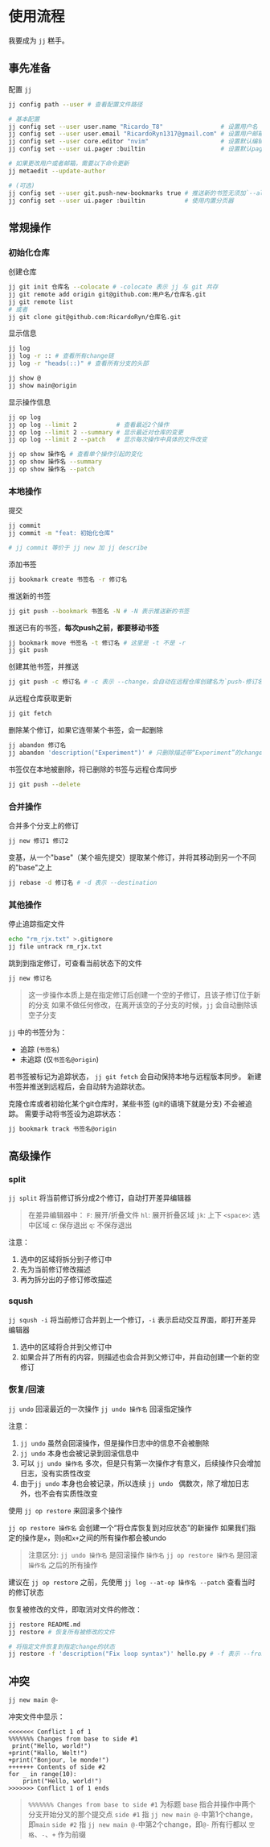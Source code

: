 # 使用流程

我要成为 `jj` 糕手。

## 事先准备

配置 `jj`

```bash
jj config path --user # 查看配置文件路径

# 基本配置
jj config set --user user.name "Ricardo_T8"                # 设置用户名
jj config set --user user.email "RicardoRyn1317@gmail.com" # 设置用户邮箱
jj config set --user core.editor "nvim"                    # 设置默认编辑器
jj config set --user ui.pager :builtin                     # 设置默认pager

# 如果更改用户或者邮箱，需要以下命令更新
jj metaedit --update-author

# (可选)
jj config set --user git.push-new-bookmarks true # 推送新的书签无须加`--allow-new`
jj config set --user ui.pager :builtin           # 使用内置分页器
```

## 常规操作

### 初始化仓库

创建仓库

```bash
jj git init 仓库名 --colocate # -colocate 表示 jj 与 git 共存
jj git remote add origin git@github.com:用户名/仓库名.git
jj git remote list
# 或者
jj git clone git@github.com:RicardoRyn/仓库名.git
```

显示信息

```bash
jj log
jj log -r :: # 查看所有change链
jj log -r "heads(::)" # 查看所有分支的头部

jj show @
jj show main@origin
```

显示操作信息

```bash
jj op log
jj op log --limit 2           # 查看最近2个操作
jj op log --limit 2 --summary # 显示最近对仓库的变更
jj op log --limit 2 --patch   # 显示每次操作中具体的文件改变

jj op show 操作名 # 查看单个操作引起的变化
jj op show 操作名 --summary
jj op show 操作名 --patch
```

### 本地操作

提交

```bash
jj commit
jj commit -m "feat: 初始化仓库"

# jj commit 等价于 jj new 加 jj describe
```

添加书签

```bash
jj bookmark create 书签名 -r 修订名
```

推送新的书签

```bash
jj git push --bookmark 书签名 -N # -N 表示推送新的书签
```

推送已有的书签，**每次push之前，都要移动书签**

```bash
jj bookmark move 书签名 -t 修订名 # 这里是 -t 不是 -r
jj git push
```

创建其他书签，并推送

```bash
jj git push -c 修订名 # -c 表示 --change，会自动在远程仓库创建名为`push-修订名`的书签
```

从远程仓库获取更新

```bash
jj git fetch
```

删除某个修订，如果它连带某个书签，会一起删除

```bash
jj abandon 修订名
jj abandon 'description("Experiment")' # 只删除描述带“Experiment”的change
```

书签仅在本地被删除，将已删除的书签与远程仓库同步

```bash
jj git push --delete
```

### 合并操作

合并多个分支上的修订

```bash
jj new 修订1 修订2
```

变基，从一个"base"（某个祖先提交）提取某个修订，并将其移动到另一个不同的"base"之上

```bash
jj rebase -d 修订名 # -d 表示 --destination
```

### 其他操作

停止追踪指定文件

```bash
echo "rm_rjx.txt" >.gitignore
jj file untrack rm_rjx.txt
```

跳到到指定修订，可查看当前状态下的文件

```bash
jj new 修订名
```

> 这一步操作本质上是在指定修订后创建一个空的子修订，且该子修订位于新的分支
> 如果不做任何修改，在离开该空的子分支的时候，`jj` 会自动删除该空子分支

`jj` 中的书签分为：

- 追踪 (`书签名`)
- 未追踪 (仅`书签名@origin`)

若书签被标记为追踪状态， `jj git fetch` 会自动保持本地与远程版本同步。
新建书签并推送到远程后，会自动转为追踪状态。

克隆仓库或者初始化某个git仓库时，某些书签 (git的语境下就是分支) 不会被追踪。
需要手动将书签设为追踪状态：

```bash
jj bookmark track 书签名@origin
```

## 高级操作

### split

`jj split` 将当前修订拆分成2个修订，自动打开差异编辑器

> 在差异编辑器中：
> `F`: 展开/折叠文件
> `hl`: 展开折叠区域
> `jk`: 上下
> `<space>`: 选中区域
> `c`: 保存退出
> `q`: 不保存退出

注意：

1. 选中的区域将拆分到子修订中
2. 先为当前修订修改描述
3. 再为拆分出的子修订修改描述

### sqush

`jj sqush -i` 将当前修订合并到上一个修订，`-i` 表示启动交互界面，即打开差异编辑器

1. 选中的区域将合并到父修订中
2. 如果合并了所有的内容，则描述也会合并到父修订中，并自动创建一个新的空修订

### 恢复/回滚

`jj undo` 回滚最近的一次操作
`jj undo 操作名` 回滚指定操作

注意：

1. `jj undo` 虽然会回滚操作，但是操作日志中的信息不会被删除
2. `jj undo` 本身也会被记录到回滚信息中
3. 可以 `jj undo 操作名` 多次，但是只有第一次操作才有意义，后续操作只会增加日志，没有实质性改变
4. 由于`jj undo` 本身也会被记录，所以连续 `jj undo ` 偶数次，除了增加日志外，也不会有实质性改变

使用 `jj op restore` 来回滚多个操作

`jj op restore 操作名` 会创建一个“将仓库恢复到对应状态”的新操作
如果我们指定的操作是`x`，则`@`和`x+`之间的所有操作都会被undo

> 注意区分:
> `jj undo 操作名` 是回滚操作 `操作名`
> `jj op restore 操作名` 是回滚 `操作名` 之后的所有操作

建议在 `jj op restore` 之前，先使用 `jj log --at-op 操作名 --patch` 查看当时的修订状态

恢复被修改的文件，即取消对文件的修改：

```bash
jj restore README.md
jj restore # 恢复所有被修改的文件

# 将指定文件恢复到指定change的状态
jj restore -f 'description("Fix loop syntax")' hello.py # -f 表示 --from
```

## 冲突

```bash
jj new main @-
```

冲突文件中显示：

```text
<<<<<<< Conflict 1 of 1
%%%%%%% Changes from base to side #1
 print("Hello, world!")
+print("Hallo, Welt!")
+print("Bonjour, le monde!")
+++++++ Contents of side #2
for _ in range(10):
    print("Hello, world!")
>>>>>>> Conflict 1 of 1 ends
```

> `%%%%%%% Changes from base to side #1` 为标题
> `base` 指合并操作中两个分支开始分叉的那个提交点
> `side #1` 指 `jj new main @-`中第1个change，即`main`
> `side #2` 指 `jj new main @-`中第2个change，即`@-`
> 所有行都以 `空格`、`-`、`+` 作为前缀
